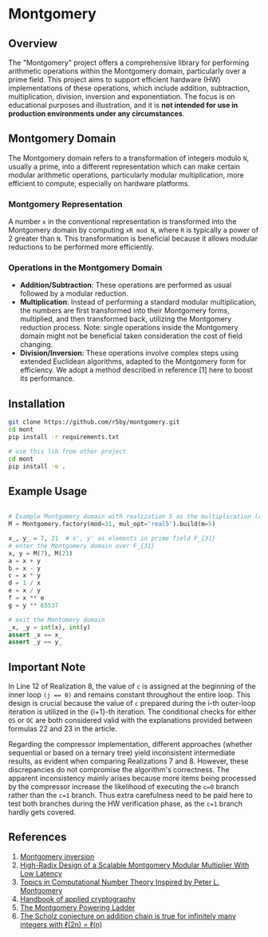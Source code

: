 # Montgomery

## Overview

The "Montgomery" project offers a comprehensive library for performing arithmetic operations within the Montgomery 
domain, particularly over a prime field. This project aims to support efficient hardware (HW) implementations of 
these operations, which include addition, subtraction, multiplication, division, inversion and exponentiation. The 
focus is on educational purposes and illustration, and it is **not intended for use in production environments under any circumstances**.


## Montgomery Domain

The Montgomery domain refers to a transformation of integers modulo `N`, usually a prime, into a different representation which can make certain modular arithmetic operations, particularly modular multiplication, more efficient to compute, especially on hardware platforms.

### Montgomery Representation

A number `x` in the conventional representation is transformed into the Montgomery domain by computing `xR mod N`, where `R` is typically a power of 2 greater than `N`. This transformation is beneficial because it allows modular reductions to be performed more efficiently.

### Operations in the Montgomery Domain

- **Addition/Subtraction**: These operations are performed as usual followed by a modular reduction.
- **Multiplication**: Instead of performing a standard modular multiplication, the numbers are first transformed 
  into their Montgomery forms, multiplied, and then transformed back, utilizing the Montgomery reduction process. 
  Note: single operations inside the Montgomery domain might not be beneficial taken consideration the cost of field 
  changing.
- **Division/Inversion**: These operations involve complex steps using extended Euclidean algorithms, adapted to the 
  Montgomery form for efficiency. We adopt a method described in reference \[1\] here to boost its performance.

## Installation

```bash
git clone https://github.com/r5by/montgomery.git
cd mont
pip install -r requirements.txt

# use this lib from other project
cd mont
pip install -e .
```

## Example Usage

```python

# Example Montgomery domain with realization 5 as the multiplication (refer [2]) operator
M = Montgomery.factory(mod=31, mul_opt='real5').build(m=5)

x_, y_ = 7, 21  # x', y' as elements in prime field F_{31}
# enter the Montgomery domain over F_{31}
x, y = M(7), M(21)
a = x + y
b = x - y
c = x * y
d = 1 / x
e = x / y
f = x ** e
g = y ** 65537

# exit the Montomery domain
_x, _y = int(x), int(y)
assert _x == x_
assert _y == y_
```

## Important Note

In Line 12 of Realization 8, the value of `c` is assigned at the beginning of the inner loop `(j == 0)` and remains 
constant throughout the entire loop. This design is crucial because the value of `c` prepared during the i-th 
outer-loop iteration is utilized in the {i+1}-th iteration. The conditional checks for either `OS` or `OC` are both 
considered valid with the explanations provided between formulas 22 and 23 in the article.

Regarding the compressor implementation, different approaches (whether sequential or based on a ternary tree) yield 
inconsistent intermediate results, as evident when comparing Realizations 7 and 8. However, these discrepancies do 
not compromise the algorithm's correctness. The apparent inconsistency mainly arises because more items being 
processed by the compressor increase the likelihood of executing the `c=0` branch rather than the `c=1` branch. Thus 
extra carefulness need to be paid here to test both branches during the HW verification phase, as the `c=1` branch 
hardly gets 
covered.

## References
1. [Montgomery inversion](https://link.springer.com/article/10.1007/s13389-017-0161-x)
2. [High-Radix Design of a Scalable Montgomery Modular Multiplier With Low Latency](https://ieeexplore.ieee.org/abstract/document/9328560)
3. [Topics in Computational Number Theory Inspired by Peter L. Montgomery](https://www.cambridge.org/core/books/topics-in-computational-number-theory-inspired-by-peter-l-montgomery/4F7A9AE2CE219D490B7D253558CF6F00)
4. [Handbook of applied cryptography]()
5. [The Montgomery Powering Ladder](https://cr.yp.to/bib/2003/joye-ladder.pdf)
6. [The Scholz conjecture on addition chain is true for infinitely many integers with ℓ(2n) = ℓ(n)](https://eprint.iacr.org/2023/020.pdf)


